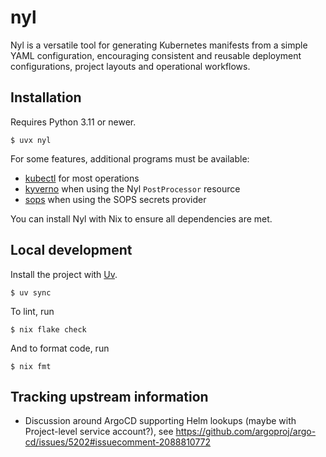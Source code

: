 # nyl

Nyl is a versatile tool for generating Kubernetes manifests from a simple YAML configuration, encouraging
consistent and reusable deployment configurations, project layouts and operational workflows.

## Installation

Requires Python 3.11 or newer.

    $ uvx nyl

For some features, additional programs must be available:

* [kubectl](https://kubernetes.io/de/docs/reference/kubectl/) for most operations
* [kyverno](https://kyverno.io/docs/kyverno-cli/) when using the Nyl `PostProcessor` resource
* [sops](https://github.com/getsops/sops) when using the SOPS secrets provider

You can install Nyl with Nix to ensure all dependencies are met.

## Local development

Install the project with [Uv](https://docs.astral.sh/uv/).

    $ uv sync

To lint, run

    $ nix flake check

And to format code, run

    $ nix fmt

## Tracking upstream information

* Discussion around ArgoCD supporting Helm lookups (maybe with Project-level service account?), see
  https://github.com/argoproj/argo-cd/issues/5202#issuecomment-2088810772
